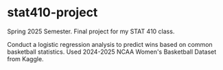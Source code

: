 # stat410-project
Spring 2025 Semester. Final project for my STAT 410 class. 

Conduct a logistic regression analysis to predict wins based on common basketball statistics. Used 2024-2025 NCAA Women's Basketball Dataset from Kaggle.
